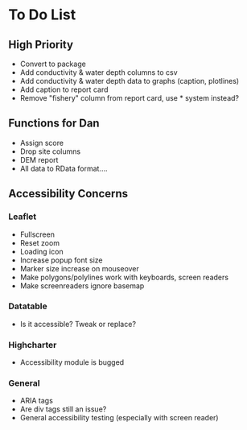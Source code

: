 # To Do List

## High Priority
- Convert to package
- Add conductivity & water depth columns to csv
- Add conductivity & water depth data to graphs (caption, plotlines)
- Add caption to report card
- Remove "fishery" column from report card, use * system instead?

## Functions for Dan
- Assign score
- Drop site columns
- DEM report
- All data to RData format....

## Accessibility Concerns
### Leaflet
- Fullscreen
- Reset zoom
- Loading icon
- Increase popup font size
- Marker size increase on mouseover
- Make polygons/polylines work with keyboards, screen readers
- Make screenreaders ignore basemap 
### Datatable
- Is it accessible? Tweak or replace?
### Highcharter
- Accessibility module is bugged
### General
- ARIA tags
- Are div tags still an issue?
- General accessibility testing (especially with screen reader)
